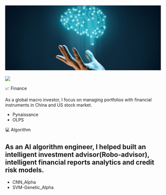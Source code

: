 ![Header](https://github.com/conquerv0/conquerv0/blob/master/resources/machine_learning.jpg "Header")

<img align="center" src="https://github-readme-stats.vercel.app/api/<CARD_TYPE>/?username=<USERNAME>&theme=<THEME_NAME>" />

📈 Finance

As a global macro investor, I focus on managing portfolios with financial instruments in China and US stock market.
- Pynaissance
- OLPS

💻  Algorithm

As an AI algorithm engineer, I helped built an intelligent investment advisor(Robo-advisor), intelligent financial reports analytics and credit risk models.
--------
- CNN_Alpha
- SVM-Genetic_Alpha



